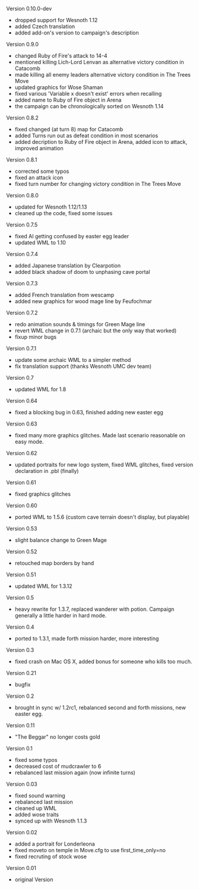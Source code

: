 Version 0.10.0-dev
- dropped support for Wesnoth 1.12
- added Czech translation
- added add-on's version to campaign's description

Version 0.9.0
- changed Ruby of Fire's attack to 14-4
- mentioned killing Lich-Lord Lenvan as alternative victory condition in Catacomb
- made killing all enemy leaders alternative victory condition in The Trees Move
- updated graphics for Wose Shaman
- fixed various 'Variable x doesn't exist' errors when recalling
- added name to Ruby of Fire object in Arena
- the campaign can be chronologically sorted on Wesnoth 1.14

Version 0.8.2
- fixed changed (at turn 8) map for Catacomb
- added Turns run out as defeat condition in most scenarios
- added decription to Ruby of Fire object in Arena, added icon to attack, improved animation

Version 0.8.1
- corrected some typos
- fixed an attack icon
- fixed turn number for changing victory condition in The Trees Move

Version 0.8.0
- updated for Wesnoth 1.12/1.13
- cleaned up the code, fixed some issues

Version 0.7.5
- fixed AI getting confused by easter egg leader
- updated WML to 1.10

Version 0.7.4
- added Japanese translation by Clearpotion
- added black shadow of doom to unphasing cave portal

Version 0.7.3
- added French translation from wescamp
- added new graphics for wood mage line by Feufochmar

Version 0.7.2
- redo animation sounds & timings for Green Mage line
- revert WML change in 0.7.1 (archaic but the only way that worked)
- fixup minor bugs

Version 0.7.1
- update some archaic WML to a simpler method
- fix translation support (thanks Wesnoth UMC dev team)

Version 0.7
- updated WML for 1.8

Version 0.64
- fixed a blocking bug in 0.63, finished adding new easter egg

Version 0.63
- fixed many more graphics glitches. Made last scenario reasonable on easy mode.

Version 0.62
- updated portraits for new logo system, fixed WML glitches, fixed version declaration in .pbl (finally)

Version 0.61
- fixed graphics glitches

Version 0.60
- ported WML to 1.5.6 (custom cave terrain doesn't display, but playable)

Version 0.53
- slight balance change to Green Mage

Version 0.52
- retouched map borders by hand

Version 0.51
- updated WML for 1.3.12

Version 0.5
- heavy rewrite for 1.3.7, replaced wanderer with potion. Campaign generally a little harder in hard mode.

Version 0.4
- ported to 1.3.1, made forth mission harder, more interesting

Version 0.3
- fixed crash on Mac OS X, added bonus for someone who kills too much.

Version 0.21
- bugfix

Version 0.2
- brought in sync w/ 1.2rc1, rebalanced second and forth missions, new easter egg.

Version 0.11
- "The Beggar" no longer costs gold

Version 0.1
- fixed some typos
- decreased cost of mudcrawler to 6
- rebalanced last mission again (now infinite turns)

Version 0.03
- fixed sound warning
- rebalanced last mission
- cleaned up WML
- added wose traits
- synced up with Wesnoth 1.1.3
 
Version 0.02
- added a portrait for Londerleona
- fixed moveto on temple in Move.cfg to use first_time_only=no
- fixed recruting of stock wose
 
Version 0.01
- original Version
